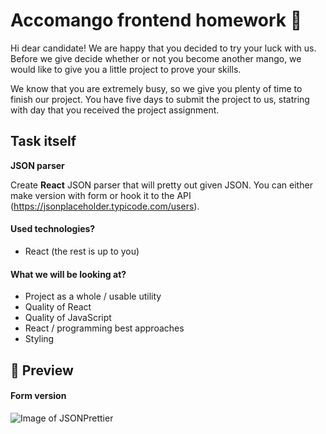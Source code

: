 # Accomango frontend homework 🥭

Hi dear candidate! We are happy that you decided to try your luck with us. Before we give decide whether or not you become another mango, we would like to give you a little project to prove your skills.

We know that you are extremely busy, so we give you plenty of time to finish our project. You have five days to submit the project to us, statring with day that you received the project assignment.

## Task itself
**JSON parser**

Create **React** JSON parser that will pretty out given JSON. You can either make version with form or hook it to the API (https://jsonplaceholder.typicode.com/users).

#### Used technologies?
- React (the rest is up to you)

#### What we will be looking at?
- Project as a whole / usable utility
- Quality of React
- Quality of JavaScript
- React / programming best approaches
- Styling

## 🔴 Preview
#### Form version
![Image of JSONPrettier](https://user-images.githubusercontent.com/14039675/95677628-05490100-0bc7-11eb-9db4-dcdd5b6cf873.gif)
